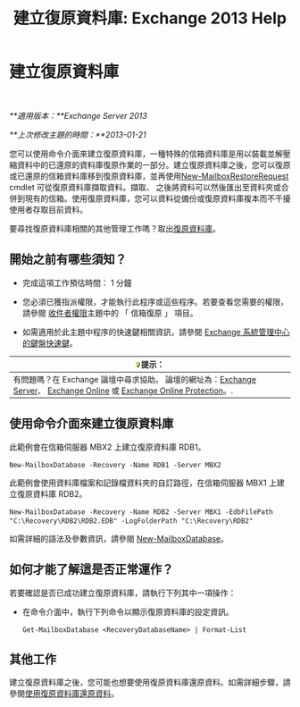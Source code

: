 ﻿---
title: '建立復原資料庫: Exchange 2013 Help'
TOCTitle: 建立復原資料庫
ms:assetid: 34d87491-b7b7-44a9-8d69-e1a9c1fe5852
ms:mtpsurl: https://technet.microsoft.com/zh-tw/library/Ee332321(v=EXCHG.150)
ms:contentKeyID: 50472951
ms.date: 05/21/2018
mtps_version: v=EXCHG.150
ms.translationtype: MT
---

# 建立復原資料庫

 

_**適用版本：**Exchange Server 2013_

_**上次修改主題的時間：**2013-01-21_

您可以使用命令介面來建立復原資料庫，一種特殊的信箱資料庫是用以裝載並解壓縮資料中的已還原的資料庫復原作業的一部分。建立復原資料庫之後，您可以復原或已還原的信箱資料庫移到復原資料庫，並再使用[New-MailboxRestoreRequest](https://technet.microsoft.com/zh-tw/library/ff829875\(v=exchg.150\)) cmdlet 可從復原資料庫擷取資料。擷取、 之後將資料可以然後匯出至資料夾或合併到現有的信箱。使用復原資料庫，您可以資料從備份或復原資料庫複本而不干擾使用者存取目前資料。

要尋找復原資料庫相關的其他管理工作嗎？取出[復原資料庫](recovery-databases-exchange-2013-help.md)。

## 開始之前有哪些須知？

  - 完成這項工作預估時間： 1 分鐘

  - 您必須已獲指派權限，才能執行此程序或這些程序。若要查看您需要的權限，請參閱 [收件者權限](recipients-permissions-exchange-2013-help.md)主題中的 「 信箱復原 」 項目。

  - 如需適用於此主題中程序的快速鍵相關資訊，請參閱 [Exchange 系統管理中心的鍵盤快速鍵](keyboard-shortcuts-in-the-exchange-admin-center-exchange-online-protection-help.md)。

<table>
<thead>
<tr class="header">
<th><img src="images/Bb124558.tip(EXCHG.150).gif" title="提示" alt="提示" />提示：</th>
</tr>
</thead>
<tbody>
<tr class="odd">
<td>有問題嗎？在 Exchange 論壇中尋求協助。 論壇的網址為：<a href="https://go.microsoft.com/fwlink/p/?linkid=60612">Exchange Server</a>、 <a href="https://go.microsoft.com/fwlink/p/?linkid=267542">Exchange Online</a> 或 <a href="https://go.microsoft.com/fwlink/p/?linkid=285351">Exchange Online Protection</a>。.</td>
</tr>
</tbody>
</table>


## 使用命令介面來建立復原資料庫

此範例會在信箱伺服器 MBX2 上建立復原資料庫 RDB1。

    New-MailboxDatabase -Recovery -Name RDB1 -Server MBX2

此範例會使用資料庫檔案和記錄檔資料夾的自訂路徑，在信箱伺服器 MBX1 上建立復原資料庫 RDB2。

    New-MailboxDatabase -Recovery -Name RDB2 -Server MBX1 -EdbFilePath "C:\Recovery\RDB2\RDB2.EDB" -LogFolderPath "C:\Recovery\RDB2"

如需詳細的語法及參數資訊，請參閱 [New-MailboxDatabase](https://technet.microsoft.com/zh-tw/library/aa997976\(v=exchg.150\))。

## 如何才能了解這是否正常運作？

若要確認是否已成功建立復原資料庫，請執行下列其中一項操作：

  - 在命令介面中，執行下列命令以顯示復原資料庫的設定資訊。
    
        Get-MailboxDatabase <RecoveryDatabaseName> | Format-List

## 其他工作

建立復原資料庫之後，您可能也想要使用復原資料庫還原資料。如需詳細步驟，請參閱[使用復原資料庫還原資料](restore-data-using-a-recovery-database-exchange-2013-help.md)。

